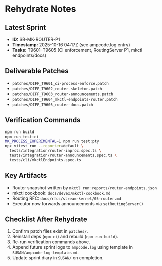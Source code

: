 # Rehydrate Notes

## Latest Sprint
- **ID:** SB-MK-ROUTER-P1
- **Timestamp:** 2025-10-16 04:17Z (see ampcode.log entry)
- **Tasks:** T9601–T9605 (CI enforcement, RoutingServer P1, mkctl endpoints/docs)

## Deliverable Patches
- `patches/DIFF_T9601_ci-process-enforce.patch`
- `patches/DIFF_T9602_router-skeleton.patch`
- `patches/DIFF_T9603_router-announcements.patch`
- `patches/DIFF_T9604_mkctl-endpoints-router.patch`
- `patches/DIFF_T9605_router-docs.patch`

## Verification Commands
```bash
npm run build
npm run test:ci
MK_PROCESS_EXPERIMENTAL=1 npm run test:pty
npx vitest run --reporter=default \
  tests/integration/router-inproc.spec.ts \
  tests/integration/router-announcements.spec.ts \
  tests/cli/mkctlEndpoints.spec.ts
```

## Key Artifacts
- Router snapshot written by `mkctl run`: `reports/router-endpoints.json`
- mkctl cookbook: `docs/devex/mkctl-cookbook.md`
- Routing RFC: `docs/rfcs/stream-kernel/05-router.md`
- Executor now forwards announcements via `setRoutingServer()`

## Checklist After Rehydrate
1. Confirm patch files exist in `patches/`.
2. Reinstall deps (`npm ci`) and rebuild (`npm run build`).
3. Re-run verification commands above.
4. Append future sprint logs to `ampcode.log` using template in `SUSAN/ampcode-log-template.md`.
5. Update sprint diary in `SUSAN/` on completion.
